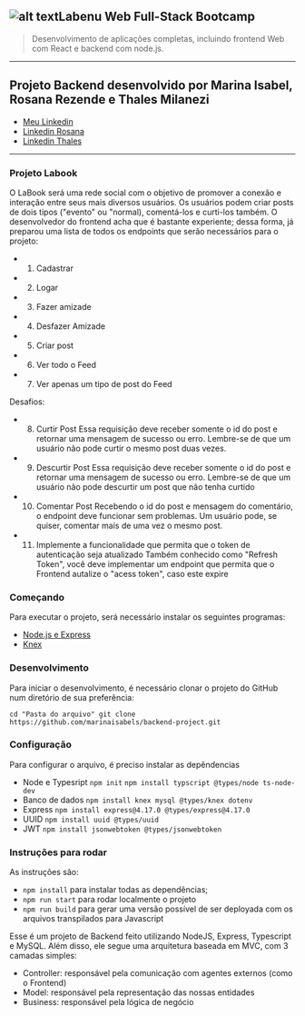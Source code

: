 ## ![alt text](https://miro.medium.com/fit/c/128/128/2*pq7dg0Y11VmKBSy6qiJdtQ.png "Logo Title Text 1")Labenu Web Full-Stack Bootcamp
> Desenvolvimento de aplicações completas, incluindo frontend Web com React e backend com node.js.
______

## Projeto Backend desenvolvido por Marina Isabel, Rosana Rezende e Thales Milanezi
- [Meu Linkedin](https://www.linkedin.com/in/marinaisabel/)
- [Linkedin Rosana](https://www.linkedin.com/in/rosanarezende/)
- [Linkedin Thales](https://www.linkedin.com/in/thales-fernando-milanezi-952028114/)

______

### Projeto Labook 
O LaBook será uma rede social com o objetivo de promover a conexão e interação entre seus mais diversos usuários. Os usuários podem criar posts de dois tipos ("evento" ou "normal), comentá-los e curti-los também. O desenvolvedor do frontend acha que é bastante experiente; dessa forma, já preparou uma lista de todos os endpoints que serão necessários para o projeto:
- 1. Cadastrar
- 2. Logar
- 3. Fazer amizade
- 4. Desfazer Amizade
- 5. Criar post
- 6. Ver todo o Feed
- 7. Ver apenas um tipo de post do Feed

Desafios: 
- 8. Curtir Post
    Essa requisição deve receber somente o id do post e retornar uma mensagem de sucesso ou erro. Lembre-se de que um usuário não pode curtir o mesmo post duas vezes.
- 9. Descurtir Post
    Essa requisição deve receber somente o id do post e retornar uma mensagem de sucesso ou erro. Lembre-se de que um usuário não pode descurtir um post que não tenha curtido
- 10. Comentar Post
    Recebendo o id do post e mensagem do comentário, o endpoint deve funcionar sem problemas. Um usuário pode, se quiser, comentar mais de uma vez o mesmo post. 
- 11. Implemente a funcionalidade que permita que o token de autenticação seja atualizado
    Também conhecido como "Refresh Token", você deve implementar um endpoint que permita que o Frontend autalize o "acess token", caso este expire

### Começando
  Para executar o projeto, será necessário instalar os seguintes programas:
  - [Node.js e Express](https://medium.com/@pedrompinto/tutorial-node-js-como-usar-o-express-js-7d3027f4f57b)
  - [Knex](http://knexjs.org/)
  
### Desenvolvimento
  Para iniciar o desenvolvimento, é necessário clonar o projeto do GitHub num diretório de sua preferência:
  
  ``cd "Pasta do arquivo"
    git clone https://github.com/marinaisabels/backend-project.git
    ``
### Configuração
  Para configurar o arquivo, é preciso instalar as depêndencias
  - Node e Typesript
    `npm init`
    `npm install typscript @types/node ts-node-dev`
  - Banco de dados 
    `npm install knex mysql @types/knex dotenv`
  - Express 
    `npm install express@4.17.0 @types/express@4.17.0`
  - UUID 
    `npm install uuid @types/uuid`
  - JWT 
    `npm install jsonwebtoken @types/jsonwebtoken`
### Instruções para rodar
As instruções são:
- `npm install` para instalar todas as dependências;
- `npm run start` para rodar localmente o projeto
- `npm run build` para gerar uma versão possível de ser deployada com 
os arquivos transpilados para Javascript    
    
Esse é um projeto de Backend feito utilizando NodeJS, Express, Typescript 
e MySQL. Além disso, ele segue uma arquitetura baseada em MVC, com 3 camadas 
simples:

- Controller: responsável pela comunicação com agentes externos 
(como o Frontend)
- Model: responsável pela representação das nossas entidades
- Business: responsável pela lógica de negócio
